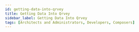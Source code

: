 ```yaml
---
id: getting-data-into-qrvey
title: Getting Data Into Qrvey
sidebar_label: Getting Data Into Qrvey
tags: [Architects and Administrators, Developers, Composers]
---
```


<div style={{textAlign: "justify"}}>

</div>
